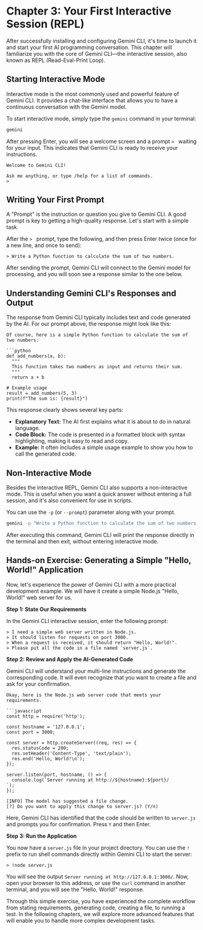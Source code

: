# Chapter 3: Your First Interactive Session (REPL)

After successfully installing and configuring Gemini CLI, it's time to launch it and start your first AI programming conversation. This chapter will familiarize you with the core of Gemini CLI—the interactive session, also known as REPL (Read-Eval-Print Loop).

## Starting Interactive Mode

Interactive mode is the most commonly used and powerful feature of Gemini CLI. It provides a chat-like interface that allows you to have a continuous conversation with the Gemini model.

To start interactive mode, simply type the `gemini` command in your terminal:

```bash
gemini
```

After pressing Enter, you will see a welcome screen and a prompt `> ` waiting for your input. This indicates that Gemini CLI is ready to receive your instructions.

```
Welcome to Gemini CLI!

Ask me anything, or type /help for a list of commands.
> 
```

## Writing Your First Prompt

A "Prompt" is the instruction or question you give to Gemini CLI. A good prompt is key to getting a high-quality response. Let's start with a simple task.

After the `> ` prompt, type the following, and then press Enter twice (once for a new line, and once to send):

```
> Write a Python function to calculate the sum of two numbers.
```

After sending the prompt, Gemini CLI will connect to the Gemini model for processing, and you will soon see a response similar to the one below.

## Understanding Gemini CLI's Responses and Output

The response from Gemini CLI typically includes text and code generated by the AI. For our prompt above, the response might look like this:

```
Of course, here is a simple Python function to calculate the sum of two numbers:

```python
def add_numbers(a, b):
  """
  This function takes two numbers as input and returns their sum.
  """
  return a + b

# Example usage
result = add_numbers(5, 3)
print(f"The sum is: {result}")
```

This response clearly shows several key parts:
*   **Explanatory Text:** The AI first explains what it is about to do in natural language.
*   **Code Block:** The code is presented in a formatted block with syntax highlighting, making it easy to read and copy.
*   **Example:** It often includes a simple usage example to show you how to call the generated code.

## Non-Interactive Mode

Besides the interactive REPL, Gemini CLI also supports a non-interactive mode. This is useful when you want a quick answer without entering a full session, and it's also convenient for use in scripts.

You can use the `-p` (or `--prompt`) parameter along with your prompt.

```bash
gemini -p "Write a Python function to calculate the sum of two numbers."
```

After executing this command, Gemini CLI will print the response directly in the terminal and then exit, without entering interactive mode.

## Hands-on Exercise: Generating a Simple "Hello, World!" Application

Now, let's experience the power of Gemini CLI with a more practical development example. We will have it create a simple Node.js "Hello, World!" web server for us.

**Step 1: State Our Requirements**

In the Gemini CLI interactive session, enter the following prompt:

```
> I need a simple web server written in Node.js.
> It should listen for requests on port 3000.
> When a request is received, it should return "Hello, World!".
> Please put all the code in a file named `server.js`.
```

**Step 2: Review and Apply the AI-Generated Code**

Gemini CLI will understand your multi-line instructions and generate the corresponding code. It will even recognize that you want to create a file and ask for your confirmation.

```
Okay, here is the Node.js web server code that meets your requirements.

```javascript
const http = require('http');

const hostname = '127.0.0.1';
const port = 3000;

const server = http.createServer((req, res) => {
  res.statusCode = 200;
  res.setHeader('Content-Type', 'text/plain');
  res.end('Hello, World!\n');
});

server.listen(port, hostname, () => {
  console.log(`Server running at http://${hostname}:${port}/
`);
});
```

```
[INFO] The model has suggested a file change.
[?] Do you want to apply this change to server.js? (Y/n)
```

Here, Gemini CLI has identified that the code should be written to `server.js` and prompts you for confirmation. Press `Y` and then Enter.

**Step 3: Run the Application**

You now have a `server.js` file in your project directory. You can use the `!` prefix to run shell commands directly within Gemini CLI to start the server:

```
> !node server.js
```

You will see the output `Server running at http://127.0.0.1:3000/`. Now, open your browser to this address, or use the `curl` command in another terminal, and you will see the "Hello, World!" response.

Through this simple exercise, you have experienced the complete workflow from stating requirements, generating code, creating a file, to running a test. In the following chapters, we will explore more advanced features that will enable you to handle more complex development tasks.

